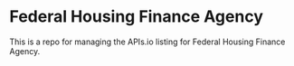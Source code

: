 # Federal Housing Finance Agency
This is a repo for managing the APIs.io listing for Federal Housing Finance Agency.